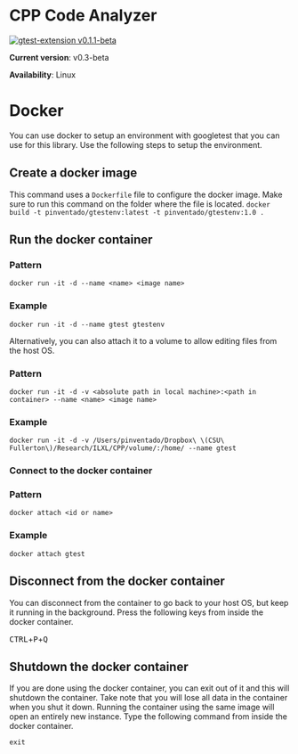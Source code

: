 # CPP Code Analyzer

[![gtest-extension v0.1.1-beta](https://img.shields.io/badge/gtest--extension-v0.1.1--beta-brightgreen.svg)](https://github.com/ILXL/gtest-extension)

**Current version**: v0.3-beta

**Availability**: Linux

# Docker
You can use docker to setup an environment with googletest that you can use for this library. Use the following steps to setup the environment.

## Create a docker image

This command uses a `Dockerfile` file to configure the docker image. Make sure to run this command on the folder where the file is located.
```docker build -t pinventado/gtestenv:latest -t pinventado/gtestenv:1.0 .```

## Run the docker container
### Pattern

```docker run -it -d --name <name> <image name>```

### Example

```docker run -it -d --name gtest gtestenv```

Alternatively, you can also attach it to a volume to allow editing files from the host OS.

### Pattern

```docker run -it -d -v <absolute path in local machine>:<path in container> --name <name> <image name>```

### Example

```docker run -it -d -v /Users/pinventado/Dropbox\ \(CSU\ Fullerton\)/Research/ILXL/CPP/volume/:/home/ --name gtest```

### Connect to the docker container

### Pattern

```docker attach <id or name>```

### Example

```docker attach gtest```

## Disconnect from the docker container

You can disconnect from the container to go back to your host OS, but keep it running in the background. Press the following keys from inside the docker container.

<kbd>CTRL</kbd>+<kbd>P</kbd>+<kbd>Q</kbd>

## Shutdown the docker container
If you are done using the docker container, you can exit out of it and this will shutdown the container. Take note that you will lose all data in the container when you shut it down. Running the container using the same image will open an entirely new instance. Type the following command from inside the docker container.

```exit```